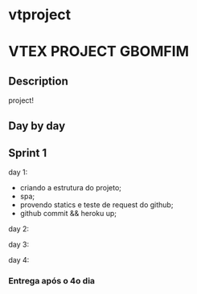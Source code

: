 # vtproject

VTEX PROJECT GBOMFIM
====================

Description
-----------
project!


Day by day
----------
Sprint 1
----------

day 1:
* criando a estrutura do projeto;
* spa;
* provendo statics e teste de request do github;
* github commit && heroku up;

day 2:

day 3:

day 4:

### Entrega após o 4o dia

